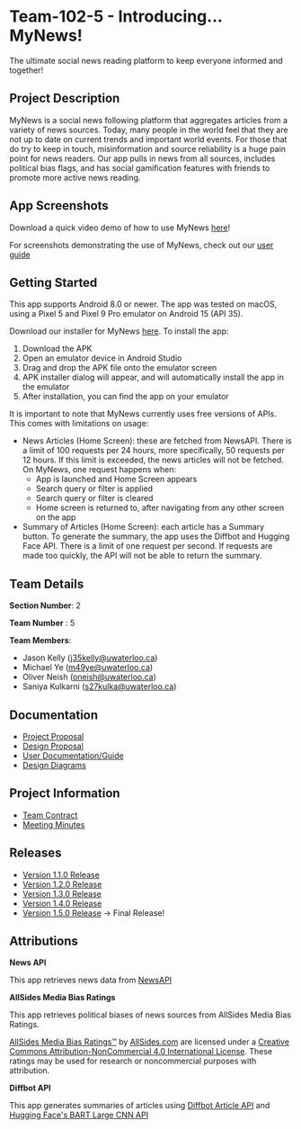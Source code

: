# Team-102-5 - Introducing... MyNews!

The ultimate social news reading platform to keep everyone informed and together!


## Project Description
MyNews is a social news following platform that aggregates articles from a variety of news sources.
Today, many people in the world feel that they are not up to date on current trends and important world events. For those that do try to keep in touch, misinformation and source reliability is a huge pain point for news readers.
Our app pulls in news from all sources, includes political bias flags, and has social gamification features with friends to promote more active news reading.


## App Screenshots
Download a quick video demo of how to use MyNews [here](https://git.uwaterloo.ca/m49ye/team-102-5/-/blob/main/project/video/MyNews-Video.mp4)!

For screenshots demonstrating the use of MyNews, check out our [user guide](https://git.uwaterloo.ca/m49ye/team-102-5/-/wikis/User-Guide)


## Getting Started

This app supports Android 8.0 or newer. The app was tested on macOS, using a Pixel 5 and Pixel 9 Pro emulator on Android 15 (API 35).


Download our installer for MyNews [here](https://git.uwaterloo.ca/m49ye/team-102-5/-/blob/main/project/releases/MyNews-Version-1-0-5.apk?ref_type=heads).
To install the app: 
1. Download the APK
2. Open an emulator device in Android Studio
3. Drag and drop the APK file onto the emulator screen
4. APK installer dialog will appear, and will automatically install the app in the emulator
5. After installation, you can find the app on your emulator


It is important to note that MyNews currently uses free versions of APIs. This comes with limitations on usage:
- News Articles (Home Screen): these are fetched from NewsAPI. There is a limit of 100 requests per 24 hours, more specifically, 50 requests per 12 hours. If this limit is exceeded, the news articles will not be fetched. On MyNews, one request happens when: 
  - App is launched and Home Screen appears
  - Search query or filter is applied
  - Search query or filter is cleared
  - Home screen is returned to, after navigating from any other
    screen on the app
- Summary of Articles (Home Screen): each article has a Summary button. To generate the summary, the app uses the Diffbot and Hugging Face API. There is a limit of one request per second. If requests are made too quickly, the API will not be able to return the summary.


## Team Details

**Section Number**: 2

**Team Number** : 5

**Team Members**:
* Jason Kelly (j35kelly@uwaterloo.ca)
* Michael Ye (m49ye@uwaterloo.ca)
* Oliver Neish (oneish@uwaterloo.ca)
* Saniya Kulkarni (s27kulka@uwaterloo.ca)


## Documentation
* [Project Proposal](https://git.uwaterloo.ca/m49ye/team-102-5/-/wikis/Project-Proposal)
* [Design Proposal](https://git.uwaterloo.ca/m49ye/team-102-5/-/wikis/Design-Proposal)
* [User Documentation/Guide](https://git.uwaterloo.ca/m49ye/team-102-5/-/wikis/User-Guide)
* [Design Diagrams](https://git.uwaterloo.ca/m49ye/team-102-5/-/wikis/Design-Diagrams)


## Project Information
* [Team Contract](https://git.uwaterloo.ca/m49ye/team-102-5/-/wikis/home)
* [Meeting Minutes](https://git.uwaterloo.ca/m49ye/team-102-5/-/wikis/Meeting-Minutes)


## Releases
* [Version 1.1.0 Release](https://git.uwaterloo.ca/m49ye/team-102-5/-/wikis/Version-1.1.0-Release)
* [Version 1.2.0 Release](https://git.uwaterloo.ca/m49ye/team-102-5/-/wikis/Version-1.2.0-Release)
* [Version 1.3.0 Release](https://git.uwaterloo.ca/m49ye/team-102-5/-/wikis/Version-1.3.0-Release)
* [Version 1.4.0 Release](https://git.uwaterloo.ca/m49ye/team-102-5/-/wikis/Version-1.4.0-Release)
* [Version 1.5.0 Release](https://git.uwaterloo.ca/m49ye/team-102-5/-/wikis/Version-1.5.0-Release) → Final Release!


## Attributions

**News API**

This app retrieves news data from [NewsAPI](https://newsapi.org/)

**AllSides Media Bias Ratings**

This app retrieves political biases of news sources from AllSides Media Bias Ratings.

[AllSides Media Bias Ratings™](https://www.allsides.com/media-bias/media-bias-ratings) by [AllSides.com](https://www.allsides.com/unbiased-balanced-news) are licensed under a [Creative Commons Attribution-NonCommercial 4.0 International License](http://creativecommons.org/licenses/by-nc/4.0/). These ratings may be used for research or noncommercial purposes with attribution.

**Diffbot API**

This app generates summaries of articles using [Diffbot Article API](https://docs.diffbot.com/reference/article) and [Hugging Face's BART Large CNN API](https://huggingface.co/facebook/bart-large-cnn)
